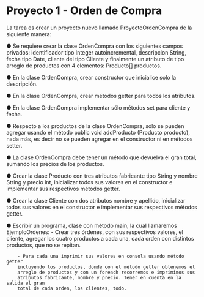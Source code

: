 # Proyecto 1 - Orden de Compra

La tarea es crear un proyecto nuevo llamado ProyectoOrdenCompra de la siguiente manera:

● Se requiere crear la clase OrdenCompra con los siguientes campos privados:
identificador tipo Integer autoincremental, descripcion String, fecha tipo Date,
cliente del tipo Cliente y finalmente un atributo de tipo arreglo de productos con
4 elementos: Producto[] productos.

● En la clase OrdenCompra, crear constructor que inicialice solo la descripción.

● En la clase OrdenCompra, crear métodos getter para todos los atributos.

● En la clase OrdenCompra implementar sólo métodos set para cliente y fecha.

● Respecto a los productos de la clase OrdenCompra, sólo se pueden agregar
usando el método public void addProducto (Producto producto), nada más,
es decir no se pueden agregar en el constructor ni en métodos setter.

● La clase OrdenCompra debe tener un método que devuelva el gran total, sumando
los precios de los productos.

● Crear la clase Producto con tres atributos fabricante tipo String y nombre String
y precio int, inicializar todos sus valores en el constructor e implementar sus
respectivos métodos getter.

● Crear la clase Cliente con dos atributos nombre y apellido, inicializar todos sus
valores en el constructor e implementar sus respectivos métodos getter.

● Escribir un programa, clase con método main, la cual llamaremos EjemploOrdenes:
        - Crear tres órdenes, con sus respectivos valores, el cliente, agregar los
        cuatro productos a cada una, cada orden con distintos productos, que no
        se repitan.
        
        - Para cada una imprimir sus valores en consola usando método getter
        incluyendo los productos, donde con el método getter obtenemos el
        arreglo de productos y con un foreach recorremos e imprimimos sus
        atributos fabricante, nombre y precio. Tener en cuenta en la salida el gran
        total de cada orden, los clientes, todo.
